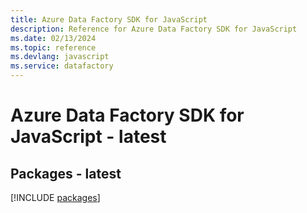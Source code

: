 ```yaml
---
title: Azure Data Factory SDK for JavaScript
description: Reference for Azure Data Factory SDK for JavaScript
ms.date: 02/13/2024
ms.topic: reference
ms.devlang: javascript
ms.service: datafactory
---
```

# Azure Data Factory SDK for JavaScript - latest
## Packages - latest
[!INCLUDE [packages](data-factory-index.md)]